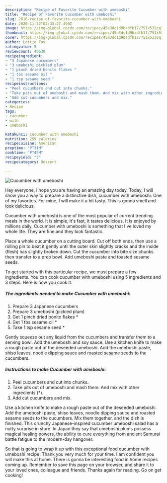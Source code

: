 ```yaml
---
description: "Recipe of Favorite Cucumber with umeboshi"
title: "Recipe of Favorite Cucumber with umeboshi"
slug: 2616-recipe-of-favorite-cucumber-with-umeboshi
date: 2020-11-22T02:33:27.499Z
image: https://img-global.cpcdn.com/recipes/45a3dc1d9badfb17/751x532cq70/cucumber-with-umeboshi-recipe-main-photo.jpg
thumbnail: https://img-global.cpcdn.com/recipes/45a3dc1d9badfb17/751x532cq70/cucumber-with-umeboshi-recipe-main-photo.jpg
cover: https://img-global.cpcdn.com/recipes/45a3dc1d9badfb17/751x532cq70/cucumber-with-umeboshi-recipe-main-photo.jpg
author: Lottie Fox
ratingvalue: 5
reviewcount: 46630
recipeingredient:
- "3 Japanese cucumbers"
- "3 umeboshi pickled plum"
- "1 pinch dried bonito flakes "
- "1 tbs sesame oil "
- "1 tsp sesame seed "
recipeinstructions:
- "Peel cucumbers and cut into chunks."
- "Take pits out of umeboshi and mash them. And mix with other ingredients (*)."
- "Add cut cucumbers and mix."
categories:
- Recipe
tags:
- cucumber
- with
- umeboshi

katakunci: cucumber with umeboshi 
nutrition: 259 calories
recipecuisine: American
preptime: "PT31M"
cooktime: "PT45M"
recipeyield: "3"
recipecategory: Dessert

---
```



![Cucumber with umeboshi](https://img-global.cpcdn.com/recipes/45a3dc1d9badfb17/751x532cq70/cucumber-with-umeboshi-recipe-main-photo.jpg)

Hey everyone, I hope you are having an amazing day today. Today, I will show you a way to prepare a distinctive dish, cucumber with umeboshi. One of my favorites. For mine, I will make it a bit tasty. This is gonna smell and look delicious.

Cucumber with umeboshi is one of the most popular of current trending meals in the world. It is simple, it's fast, it tastes delicious. It is enjoyed by millions daily. Cucumber with umeboshi is something that I've loved my whole life. They are fine and they look fantastic.

Place a whole cucumber on a cutting board. Cut off both ends, then use a rolling pin to beat it gently until the outer skin slightly cracks and the inside (flesh) has slightly broken down. Cut the cucumber into bite size chunks then transfer to a prep bowl. Add umeboshi paste and toasted sesame seeds.


To get started with this particular recipe, we must prepare a few ingredients. You can cook cucumber with umeboshi using 5 ingredients and 3 steps. Here is how you cook it.

<!--inarticleads1-->

##### The ingredients needed to make Cucumber with umeboshi:

1. Prepare 3 Japanese cucumbers
1. Prepare 3 umeboshi (pickled plum)
1. Get 1 pinch dried bonito flakes *
1. Get 1 tbs sesame oil *
1. Take 1 tsp sesame seed *


Gently squeeze out any liquid from the cucumbers and transfer them to a serving bowl. Add the umeboshi and soy sauce. Use a kitchen knife to make a rough paste out of the deseeded umeboshi. Add the umeboshi paste, shiso leaves, noodle dipping sauce and roasted sesame seeds to the cucumbers. 

<!--inarticleads2-->

##### Instructions to make Cucumber with umeboshi:

1. Peel cucumbers and cut into chunks.
1. Take pits out of umeboshi and mash them. And mix with other ingredients (*).
1. Add cut cucumbers and mix.


Use a kitchen knife to make a rough paste out of the deseeded umeboshi. Add the umeboshi paste, shiso leaves, noodle dipping sauce and roasted sesame seeds to the cucumbers. Mix them together, and the dish is finished. This crunchy Japanese-inspired cucumber umeboshi salad has a nutty surprise in store. In Japan they say that umeboshi plums possess magical healing powers, the ability to cure everything from ancient Samurai battle fatigue to the modern-day hangover. 

So that is going to wrap it up with this exceptional food cucumber with umeboshi recipe. Thank you very much for your time. I am confident you will make this at home. There is gonna be interesting food in home recipes coming up. Remember to save this page on your browser, and share it to your loved ones, colleague and friends. Thanks again for reading. Go on get cooking!
